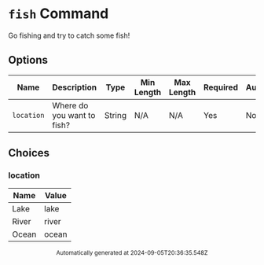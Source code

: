 # `fish` Command

Go fishing and try to catch some fish!

## Options

| Name | Description | Type | Min Length | Max Length | Required | Autocomplete |
| ---- | ----------- | ---- | ---------- | ---------- | -------- | ------------ |
| `location` | Where do you want to fish? | String | N/A | N/A | Yes | No |


## Choices

### location

| Name | Value |
| ---- | ----- |
| Lake | lake |
| River | river |
| Ocean | ocean |

<div align="center"><sub>Automatically generated at 2024-09-05T20:36:35.548Z</sub></div>